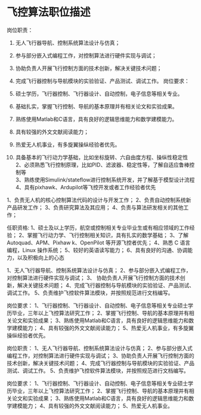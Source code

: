# 飞控算法职位描述 

岗位职责：
1. 无人飞行器导航、控制系统算法设计与仿真；
2. 参与部分嵌入式编程工作，对控制算法进行硬件实现与调试；
3. 协助负责人开展飞行控制方面的技术创新，解决关键技术问题；
4. 完成飞行器控制与导航模块的实验验证、产品测试、调试工作。
岗位要求：
1. 硕士学历，飞行器控制、飞行器设计、自动控制，电子信息等相关专业。
2. 基础扎实，掌握飞行控制、导航的基本原理并有相关论文和实验成果。
3. 熟练使用Matlab和C语言，具有良好的逻辑思维能力和数学建模能力。
4. 具有较强的外文文献阅读能力；
5. 热爱无人机事业，有多旋翼操纵经验者优先。

 
1. 具备基本的飞行动力学基础，比如坐标旋转、六自由度方程、操纵性稳定性    
2、必须熟悉飞行控制原理，比如PID、滤波器、稳定性等，了解自适应鲁棒控制等   
3、熟练使用Simulink/stateflow进行控制系统开发，并了解基于模型设计流程   
4、具有pixhawk、Ardupilot等飞控开发或者工作经验者优先   

1、负责无人机的核心控制算法代码的设计与开发工作； 
2、负责自动控制系统新产品研发工作；
3、负责研究算法及其应用； 
4、负责与算法研发相关的其他工作；

任职资格:
1、硕士及以上学历，航空或控制相关专业毕业生或有相应领域的工作经验； 
2、掌握飞行动力学、飞行控制相关知识，具有扎实的数学基础； 
3、了解 Autoquad、APM、Pixhaw k、OpenPilot 等开源飞控者优先； 
4、熟悉 C 语言编程，Linux 操作系统； 
5、较好的英语读写能力； 
6、具有良好的沟通、协调能力，以及积极向上的心态


1、无人飞行器导航、控制系统算法设计与仿真；
2、参与部分嵌入式编程工作，对控制算法进行硬件实现与调试；
3、 协助负责人开展飞行控制方面的技术创新，解决关键技术问题；
4、完成飞行器控制与导航模块的实验验证、产品测试、调试工作。
5、负责维护飞控软件算法模块，并按照规范进行文档编写。

岗位要求：
1、飞行器控制、飞行器设计、自动控制、电子信息等相关专业硕士学历毕业，三年以上飞控算法研究工作；
2、掌握飞行控制、导航的基本原理并有相关论文和实验成果；
3、熟练使用Matlab和C语言，具有良好的逻辑思维能力和数学建模能力；
4、具有较强的外文文献阅读能力；
5、热爱无人机事业，有多旋翼操纵经验者优先。


岗位职责：
1、无人飞行器导航、控制系统算法设计与仿真；
2、参与部分嵌入式编程工作，对控制算法进行硬件实现与调试；
3、协助负责人开展飞行控制方面的技术创新，解决关键技术问题；
4、完成飞行器控制与导航模块的实验验证、产品测试、调试工作。
5、负责维护飞控软件算法模块，并按照规范进行文档编写。
 
岗位要求：
1、飞行器控制、飞行器设计、自动控制、电子信息等相关专业硕士学历毕业，三年以上飞控算法研究工作；
2、掌握飞行控制、导航的基本原理并有相关论文和实验成果；
3、熟练使用Matlab和C语言，具有良好的逻辑思维能力和数学建模能力；
4、具有较强的外文文献阅读能力；
5、热爱无人机事业。
